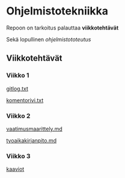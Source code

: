 # Ohjelmistotekniikka

Repoon on tarkoitus palauttaa **viikkotehtävät** 

Sekä lopullinen *ohjelmistototeutus* 


## Viikkotehtävät

###  Viikko 1

[gitlog.txt](https://github.com/gitcomits/ot-harjoitustyo/blob/master/laskarit/viikko1/gitlog.txt)

[komentorivi.txt](https://github.com/gitcomits/ot-harjoitustyo/blob/master/laskarit/viikko1/komentorivi.txt)


###  Viikko 2

[vaatimusmaarittely.md](https://github.com/gitcomits/ot-harjoitustyo/blob/master/SalaryTool/dokumentaatio/vaatimusmaarittely.md)

[tyoaikakirjanpito.md](https://github.com/gitcomits/ot-harjoitustyo/blob/master/SalaryTool/dokumentaatio/tyoaikakirjanpito.md)


### Viikko 3

[kaaviot](https://github.com/gitcomits/ot-harjoitustyo/tree/master/laskarit/viikko3)
